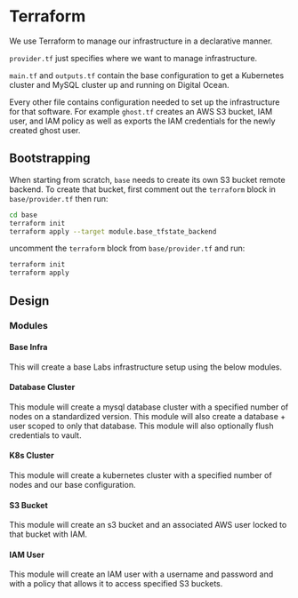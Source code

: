 # Terraform

We use Terraform to manage our infrastructure in a declarative manner.

`provider.tf` just specifies where we want to manage infrastructure.

`main.tf` and `outputs.tf` contain the base configuration to get a Kubernetes cluster and MySQL cluster up and running on Digital Ocean.

Every other file contains configuration needed to set up the infrastructure for that software. For example `ghost.tf` creates an AWS S3 bucket, IAM user, and IAM policy as well as exports the IAM credentials for the newly created ghost user.

## Bootstrapping

When starting from scratch, `base` needs to create its own S3 bucket remote backend. To create that bucket, first comment out the `terraform` block in `base/provider.tf` then run:

```bash
cd base
terraform init
terraform apply --target module.base_tfstate_backend
```

uncomment the `terraform` block from `base/provider.tf` and run:

```bash
terraform init
terraform apply
```

## Design

### Modules

#### Base Infra

This will create a base Labs infrastructure setup using the below modules.

#### Database Cluster

This module will create a mysql database cluster with a specified number of nodes on a standardized version. This module will also create a database + user scoped to only that database. This module will also optionally flush credentials to vault.

#### K8s Cluster

This module will create a kubernetes cluster with a specified number of nodes and our base configuration.

#### S3 Bucket

This module will create an s3 bucket and an associated AWS user locked to that bucket with IAM.

#### IAM User

This module will create an IAM user with a username and password and with a policy that allows it to access specified S3 buckets.
